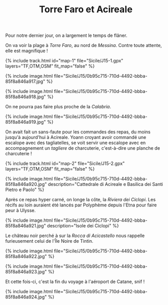 ﻿---
title: "Torre Faro et Acireale"
permalink: /Sicile/J15/
sidebar:
  nav: "sicile"
enable_tracks: true
---

Pour notre dernier jour, on a largement le temps de flâner.

On va voir la plage à *Torre Faro*, au nord de *Messina*. Contre toute attente, elle est magnifique !

{% include track.html id="map-1" file="Sicile/J15-1.gpx" layers="TF,OTM,OSM" fit_map="false" %}

{% include image.html file="Sicile/J15/0b95c715-710d-4492-bbba-85f8a846a917.jpg" %}

{% include image.html file="Sicile/J15/0b95c715-710d-4492-bbba-85f8a846a918.jpg" %}

On ne pourra pas faire plus proche de la *Calabria*.

{% include image.html file="Sicile/J15/0b95c715-710d-4492-bbba-85f8a846a919.jpg" %}

On avait fait un sans-faute pour les commandes des repas, du moins jusqu'à aujourd'hui à Acireale. Yoann croyant avoir commandé une escalope avec des tagliatelles, se voit servir une escalope avec en accompagnement un *tagliere* de charcuterie, c'est-à-dire une planche de charcuterie !

{% include track.html id="map-2" file="Sicile/J15-2.gpx" layers="TF,OTM,OSM" fit_map="false" %}

{% include image.html file="Sicile/J15/0b95c715-710d-4492-bbba-85f8a846a920.jpg" description="Cattedrale di Acireale e Basilica dei Santi Pietro e Paolo" %}

Après ce repas hyper carné, on longe la côte, la *Riviera dei Ciclopi*. Les récifs au loin auraient été lancés par Polyphème depuis l'Etna pour faire peur à Ulysse.

{% include image.html file="Sicile/J15/0b95c715-710d-4492-bbba-85f8a846a921.jpg" description="Isole dei Ciclopi" %}

Le château noir perché à sur la *Rocca di Acicastello* nous rappelle furieusement celui de l'Île Noire de Tintin.

{% include image.html file="Sicile/J15/0b95c715-710d-4492-bbba-85f8a846a922.jpg" %}

{% include image.html file="Sicile/J15/0b95c715-710d-4492-bbba-85f8a846a923.jpg" %}

Et cette fois-ci, c'est la fin du voyage à l'aéroport de Catane, snif !

{% include image.html file="Sicile/J15/0b95c715-710d-4492-bbba-85f8a846a924.jpg" %}
